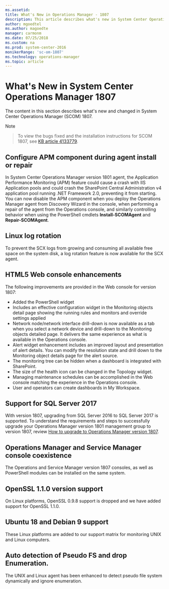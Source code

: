 ```yaml
---
ms.assetid:
title: What's New in Operations Manager - 1807
description: This article describes what's new in System Center Operations Manager 1807 compared to previous versions.
author: mgoedtel
ms.author: magoedte
manager: carmonm
ms.date: 07/25/2018
ms.custom: na
ms.prod: system-center-2016
monikerRange: 'sc-om-1807'
ms.technology: operations-manager
ms.topic: article
---
```


# What's New in System Center Operations Manager 1807

The content in this section describes what's new and changed in System Center Operations Manager (SCOM) 1807.

>[!NOTE]

> To view the bugs fixed and the installation instructions for SCOM 1807, see [KB article 4133779](https://support.microsoft.com/help/4133779).

## Configure APM component during agent install or repair
In System Center Operations Manager version 1801 agent, the Application Performance Monitoring (APM) feature could cause a crash with IIS Application pools and could crash the SharePoint Central Administration v4 application pool running .NET Framework 2.0, preventing it from starting. You can now disable the APM component when you deploy the Operations Manager agent from Discovery Wizard in the console, when performing a repair of the agent from the Operations console, and similarly controlling behavior when using the PowerShell cmdlets **Install-SCOMAgent** and **Repair-SCOMAgent**.  


## Linux log rotation

To prevent the SCX logs from growing and consuming all available free space on the system disk, a log rotation feature is now available for the SCX agent.  

## HTML5 Web console enhancements
The following improvements are provided in the Web console for version 1807:

* Added the PowerShell widget
* Includes an effective configuration widget in the Monitoring objects detail page showing the running rules and monitors and override settings applied
* Network node/network interface drill-down is now available as a tab when you select a network device and drill-down to the Monitoring objects detailed page.  It delivers the same experience as what is available in the Operations console.
* Alert widget enhancement includes an improved layout and presentation of alert details. You can modify the resolution state and drill down to the Monitoring object details page for the alert source.
* The monitoring tree can be hidden when a dashboard is integrated with SharePoint.
* The size of the health icon can be changed in the Topology widget.
* Managing maintenance schedules can be accomplished in the Web console matching the experience in the Operations console.
* User and operators can create dashboards in My Workspace.

## Support for SQL Server 2017
With version 1807, upgrading from SQL Server 2016 to SQL Server 2017 is supported. To understand the requirements and steps to successfully upgrade your Operations Manager version 1801 management group to version 1807, review [How to upgrade to Operations Manager version 1807](upgrade-1801-to-1807.md).

## Operations Manager and Service Manager console coexistence
The Operations and Service Manager version 1807 consoles, as well as PowerShell modules can be installed on the same system.  

## OpenSSL 1.1.0 version support
On Linux platforms, OpenSSL 0.9.8 support is dropped and we have added support for OpenSSL 1.1.0.

## Ubuntu 18 and Debian 9 support
These Linux platforms are added to our support matrix for monitoring UNIX and Linux computers.

## Auto detection of Pseudo FS and drop Enumeration.
The UNIX and Linux agent has been enhanced to detect pseudo file system dynamically and ignore enumeration.  

